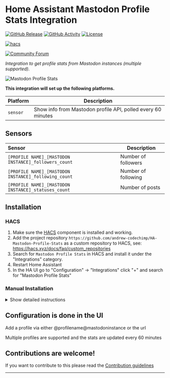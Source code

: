 # Home Assistant Mastodon Profile Stats Integration

[![GitHub Release][releases-shield]][releases]
[![GitHub Activity][commits-shield]][commits]
[![License][license-shield]](LICENSE)

[![hacs][hacsbadge]][hacs]

[![Community Forum][forum-shield]][forum]

_Integration to get profile stats from Mastodon instances (multiple supported)._

![Mastodon Profile Stats](https://github.com/andrew-codechimp/HA-Mastodon-Profile-Stats/blob/main/images/screenshot-device.png "Mastodon Profile Stats")


**This integration will set up the following platforms.**

Platform | Description
-- | --
`sensor` | Show info from Mastodon profile API, polled every 60 minutes

## Sensors

| Sensor      | Description                                                                                                                                                                                                               |
| :------------- | ------------------------------------------------------------------------------------------------------------------------------------------------------------------------------------------------------------------------- |
| `[PROFILE NAME]_[MASTODON INSTANCE]_followers_count`    | Number of followers                                                                                                                                                                                              |
| `[PROFILE NAME]_[MASTODON INSTANCE]_following_count` | Number of following                                                                                                      |
| `[PROFILE NAME]_[MASTODON INSTANCE]_statuses_count`     | Number of posts |

## Installation

### HACS

1. Make sure the [HACS](https://github.com/custom-components/hacs) component is installed and working.
1. Add the project repository `https://github.com/andrew-codechimp/HA-Mastodon-Profile-Stats` as a custom repository to HACS, see: https://hacs.xyz/docs/faq/custom_repositories
1. Search for `Mastodon Profile Stats` in HACS and install it under the "Integrations" category.
1. Restart Home Assistant
1. In the HA UI go to "Configuration" -> "Integrations" click "+" and search for "Mastodon Profile Stats"

### Manual Installation

<details>
<summary>Show detailed instructions</summary>

Installation via HACS is recommended, but a manual setup is supported.

1. Manually copy custom_components/mastodon_profile_stats folder from latest release to custom_components folder in your config folder.
1. Restart Home Assistant.
1. In the HA UI go to "Configuration" -> "Integrations" click "+" and search for "Mastodon Profile Stats"

</details>

## Configuration is done in the UI

Add a profile via either @profilename@mastodoninstance or the url

Multiple profiles are supported and the stats are updated every 60 minutes
<!---->

## Contributions are welcome!

If you want to contribute to this please read the [Contribution guidelines](CONTRIBUTING.md)

***

[mastodon_profile_stats]: https://github.com/andrew-codechimp/HA-Mastodon-Profile-Stats
[commits-shield]: https://img.shields.io/github/commit-activity/y/andrew-codechimp/HA-Mastodon-Profile-Stats.svg?style=for-the-badge
[commits]: https://github.com/andrew-codechimp/HA-Mastodon-Profile-Stats/commits/main
[hacs]: https://github.com/hacs/integration
[hacsbadge]: https://img.shields.io/badge/HACS-Custom-orange.svg?style=for-the-badge
[exampleimg]: example.png
[forum-shield]: https://img.shields.io/badge/community-forum-brightgreen.svg?style=for-the-badge
[forum]: https://community.home-assistant.io/t/custom-component-mastodon-profile-stats/601024
[license-shield]: https://img.shields.io/github/license/andrew-codechimp/HA-Mastodon-Profile-Stats.svg?style=for-the-badge
[releases-shield]: https://img.shields.io/github/release/andrew-codechimp/HA-Mastodon-Profile-Stats.svg?style=for-the-badge
[releases]: https://github.com/andrew-codechimp/HA-Mastodon-Profile-Stats/releases
